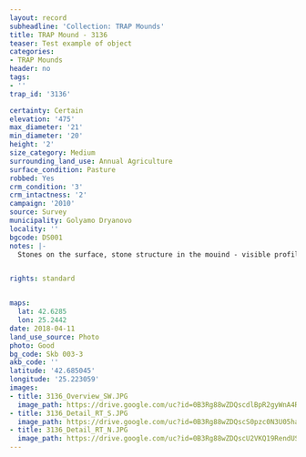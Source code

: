 ```yaml
---
layout: record
subheadline: 'Collection: TRAP Mounds'
title: TRAP Mound - 3136
teaser: Test example of object
categories:
- TRAP Mounds
header: no
tags:
- ''
trap_id: '3136'

certainty: Certain
elevation: '475'
max_diameter: '21'
min_diameter: '20'
height: '2'
size_category: Medium
surrounding_land_use: Annual Agriculture
surface_condition: Pasture
robbed: Yes
crm_condition: '3'
crm_intactness: '2'
campaign: '2010'
source: Survey
municipality: Golyamo Dryanovo
locality: ''
bgcode: DS001
notes: |-
  Stones on the surface, stone structure in the mouind - visible profile in robbers' trench.


rights: standard


maps:
  lat: 42.6285
  lon: 25.2442
date: 2018-04-11
land_use_source: Photo
photo: Good
bg_code: Skb 003-3
akb_code: ''
latitude: '42.685045'
longitude: '25.223059'
images:
- title: 3136_Overview_SW.JPG
  image_path: https://drive.google.com/uc?id=0B3Rg88wZDQscdlBpR2gyWnA4Rk0
- title: 3136_Detail_RT_S.JPG
  image_path: https://drive.google.com/uc?id=0B3Rg88wZDQscS0pzc0N3U05haUE
- title: 3136_Detail_RT_N.JPG
  image_path: https://drive.google.com/uc?id=0B3Rg88wZDQscU2VKQ19RendUSTg
---
```


